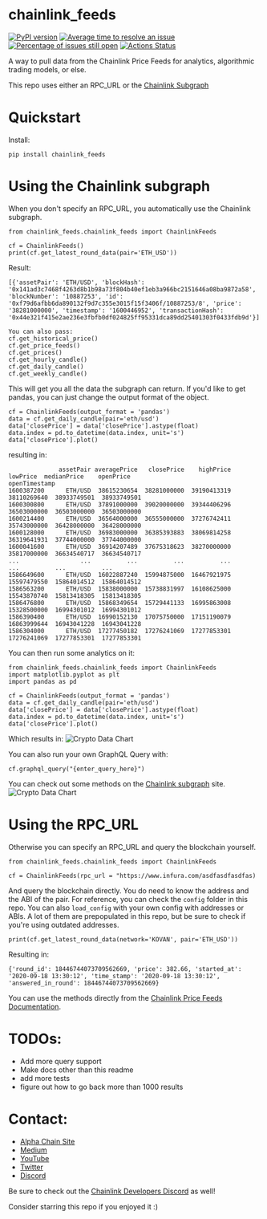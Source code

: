# chainlink_feeds

[![PyPI version](https://badge.fury.io/py/chainlink-feeds.svg)](https://badge.fury.io/py/chainlink-feeds.svg)
[![Average time to resolve an issue](http://isitmaintained.com/badge/resolution/AlphaChainio/chainlink_feeds.svg)](http://isitmaintained.com/project/AlphaChainio/chainlink_feeds "Average time to resolve an issue")
[![Percentage of issues still open](http://isitmaintained.com/badge/open/AlphaChainio/chainlink_feeds.svg)](http://isitmaintained.com/project/AlphaChainio/chainlink_feeds "Percentage of issues still open")
[![Actions Status](https://github.com/AlphaChainio/chainlink_feeds/workflows/chainlink_feeds/badge.svg)](https://github.com/alphachainio/chainlink_feeds/actions?query=workflow%3Achainlink_feeds)

A way to pull data from the Chainlink Price Feeds for analytics, algorithmic trading models, or else.

This repo uses either an RPC_URL or the [Chainlink Subgraph](https://thegraph.com/explorer/subgraph/melonproject/chainlink)

# Quickstart

Install:

```
pip install chainlink_feeds
```

# Using the Chainlink subgraph

When you don't specify an RPC_URL, you automatically use the Chainlink subgraph.

```
from chainlink_feeds.chainlink_feeds import ChainlinkFeeds

cf = ChainlinkFeeds()
print(cf.get_latest_round_data(pair='ETH_USD'))
```

Result:

```
[{'assetPair': 'ETH/USD', 'blockHash': '0x141ad3c7468f4263d8b1b98a73f804b40ef1eb3a966bc2151646a08ba9872a58', 'blockNumber': '10887253', 'id': '0xf79d6afbb6da890132f9d7c355e3015f15f3406f/10887253/8', 'price': '38281000000', 'timestamp': '1600446952', 'transactionHash': '0x44e321f415e2ae236e3fbfb0df024825ff95331dca89dd25401303f0433fdb9d'}]
```

```
You can also pass:
cf.get_historical_price()
cf.get_price_feeds()
cf.get_prices()
cf.get_hourly_candle()
cf.get_daily_candle()
cf.get_weekly_candle()
```

This will get you all the data the subgraph can return. If you'd like to get pandas, you can just change the output format of the object.

```
cf = ChainlinkFeeds(output_format = 'pandas')
data = cf.get_daily_candle(pair='eth/usd')
data['closePrice'] = data['closePrice'].astype(float)
data.index = pd.to_datetime(data.index, unit='s')
data['closePrice'].plot()
```

resulting in:

```
              assetPair averagePrice   closePrice    highPrice     lowPrice  medianPrice    openPrice
openTimestamp
1600387200      ETH/USD  38615230654  38281000000  39190413319  38110269640  38933749501  38933749501
1600300800      ETH/USD  37891000000  39020000000  39344406296  36503000000  36503000000  36503000000
1600214400      ETH/USD  36564000000  36555000000  37276742411  35743000000  36428000000  36428000000
1600128000      ETH/USD  36983000000  36385393883  38069814258  36319641931  37744000000  37744000000
1600041600      ETH/USD  36914207489  37675318623  38270000000  35817000000  36634540717  36634540717
...                 ...          ...          ...          ...          ...          ...          ...
1586649600      ETH/USD  16022887240  15994875000  16467921975  15597479550  15864014512  15864014512
1586563200      ETH/USD  15838000000  15738831997  16108625000  15543870740  15813418305  15813418305
1586476800      ETH/USD  15868349654  15729441133  16995863008  15328500000  16994301012  16994301012
1586390400      ETH/USD  16990152130  17075750000  17151190079  16863999644  16943041228  16943041228
1586304000      ETH/USD  17277450182  17276241069  17277853301  17276241069  17277853301  17277853301
```

You can then run some analytics on it:

```
from chainlink_feeds.chainlink_feeds import ChainlinkFeeds
import matplotlib.pyplot as plt
import pandas as pd

cf = ChainlinkFeeds(output_format = 'pandas')
data = cf.get_daily_candle(pair='eth/usd')
data['closePrice'] = data['closePrice'].astype(float)
data.index = pd.to_datetime(data.index, unit='s')
data['closePrice'].plot()
```

Which results in:
![Crypto Data Chart](./images/chart.png)

You can also run your own GraphQL Query with:

```
cf.graphql_query("{enter_query_here}")
```

You can check out some methods on the [Chainlink subgraph](https://thegraph.com/explorer/subgraph/melonproject/chainlink) site.
![Crypto Data Chart](./images/chainlink_subgraph.png)

# Using the RPC_URL

Otherwise you can specify an RPC_URL and query the blockchain yourself.

```
from chainlink_feeds.chainlink_feeds import ChainlinkFeeds

cf = ChainlinkFeeds(rpc_url = "https://www.infura.com/asdfasdfasdfas)
```

And query the blockchain directly. You do need to know the address and the ABI of the pair. For reference, you can check the `config` folder in this repo. You can also `load_config` with your own config with addresses or ABIs. A lot of them are prepopulated in this repo, but be sure to check if you're using outdated addresses.

```
print(cf.get_latest_round_data(network='KOVAN', pair='ETH_USD'))
```

Resulting in:

```
{'round_id': 18446744073709562669, 'price': 382.66, 'started_at': '2020-09-18 13:30:12', 'time_stamp': '2020-09-18 13:30:12', 'answered_in_round': 18446744073709562669}
```

You can use the methods directly from the [Chainlink Price Feeds Documentation](https://docs.chain.link/docs/using-chainlink-reference-contracts).

# TODOs:

- Add more query support
- Make docs other than this readme
- add more tests
- figure out how to go back more than 1000 results

# Contact:

- [Alpha Chain Site](https://alphachain.io)
- [Medium](https://medium.com/@patrick.collins_58673)
- [YouTube](https://www.youtube.com/channel/UCn-3f8tw_E1jZvhuHatROwA?feature=emb_ch_name_ex)
- [Twitter](https://twitter.com/AlphaChainio)
- [Discord](https://discord.gg/jj8wQ9b)

Be sure to check out the [Chainlink Developers Discord](https://discord.gg/2YHSAey) as well!

Consider starring this repo if you enjoyed it :)
